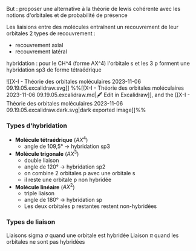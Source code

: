 But : proposer une alternative à la théorie de lewis cohérente avec les notions d'orbitales et de probabilité de présence

Les liaisions entre des molécules entraînent un recouvrement de leur orbitales
2 types de recouvrement :
* recouvrement axial
* recouvrement latéral


hybridation : pour le CH^4 (forme AX^4)
l'orbitale s et les 3 p forment une hybridation sp3 de forme tétraédrique

![[X-I - Théorie des orbitales moléculaires 2023-11-06 09.19.05.excalidraw.svg]]
%%[[X-I - Théorie des orbitales moléculaires 2023-11-06 09.19.05.excalidraw.md|🖋 Edit in Excalidraw]], and the [[X-I - Théorie des orbitales moléculaires 2023-11-06 09.19.05.excalidraw.dark.svg|dark exported image]]%%

### Types d'hybridation
* **Molécule tétraédrique** ($AX^4$)
	* angle de 109,5° $\to$ hybridation sp3
* **Molécule trigonale** ($AX^3$)
	* double liaison
	* angle de 120° $\to$ hybridation sp2
	* on combine 2 orbitales p avec une orbitale s
	* il reste une orbitale p non hybridée
* **Molécule linéaire** ($AX^2$)
	* triple liaison
	* angle de 180° $\to$ hybridation sp
	* Les deux orbitales p restantes restent non-hybridées

### Types de liaison
Liaisons sigma $\sigma$ quand une orbitale est hybridée
Liaison $\pi$ quand les orbitales ne sont pas hybridées

